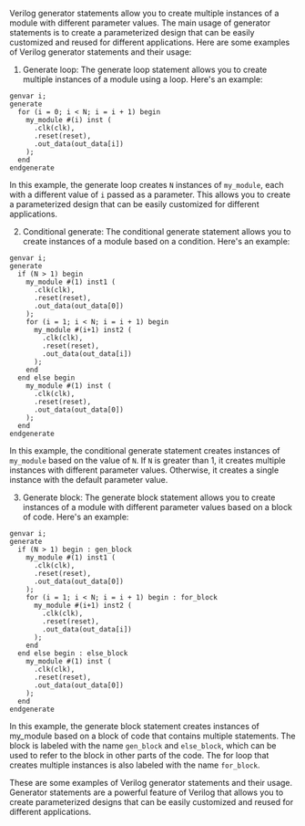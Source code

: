 Verilog generator statements allow you to create multiple instances of a module with different parameter values. The main usage of generator statements is to create a parameterized design that can be easily customized and reused for different applications. Here are some examples of Verilog generator statements and their usage:

1. Generate loop: The generate loop statement allows you to create multiple instances of a module using a loop. Here's an example:

```
genvar i;
generate
  for (i = 0; i < N; i = i + 1) begin
    my_module #(i) inst (
      .clk(clk),
      .reset(reset),
      .out_data(out_data[i])
    );
  end
endgenerate

```

In this example, the generate loop creates ```N``` instances of ```my_module```, each with a different value of ```i``` passed as a parameter. This allows you to create a parameterized design that can be easily customized for different applications.

2. Conditional generate: The conditional generate statement allows you to create instances of a module based on a condition. Here's an example:

```
genvar i;
generate
  if (N > 1) begin
    my_module #(1) inst1 (
      .clk(clk),
      .reset(reset),
      .out_data(out_data[0])
    );
    for (i = 1; i < N; i = i + 1) begin
      my_module #(i+1) inst2 (
        .clk(clk),
        .reset(reset),
        .out_data(out_data[i])
      );
    end
  end else begin
    my_module #(1) inst (
      .clk(clk),
      .reset(reset),
      .out_data(out_data[0])
    );
  end
endgenerate
```
In this example, the conditional generate statement creates instances of ```my_module``` based on the value of ```N```. If ```N``` is greater than 1, it creates multiple instances with different parameter values. Otherwise, it creates a single instance with the default parameter value.

3. Generate block: The generate block statement allows you to create instances of a module with different parameter values based on a block of code. Here's an example:

```
genvar i;
generate
  if (N > 1) begin : gen_block
    my_module #(1) inst1 (
      .clk(clk),
      .reset(reset),
      .out_data(out_data[0])
    );
    for (i = 1; i < N; i = i + 1) begin : for_block
      my_module #(i+1) inst2 (
        .clk(clk),
        .reset(reset),
        .out_data(out_data[i])
      );
    end
  end else begin : else_block
    my_module #(1) inst (
      .clk(clk),
      .reset(reset),
      .out_data(out_data[0])
    );
  end
endgenerate
```

In this example, the generate block statement creates instances of my_module based on a block of code that contains multiple statements. The block is labeled with the name ```gen_block``` and ```else_block```, which can be used to refer to the block in other parts of the code. The for loop that creates multiple instances is also labeled with the name ```for_block```.

These are some examples of Verilog generator statements and their usage. Generator statements are a powerful feature of Verilog that allows you to create parameterized designs that can be easily customized and reused for different applications.
